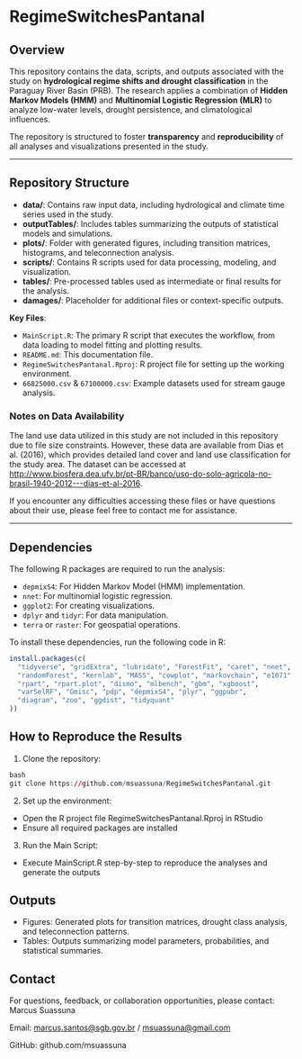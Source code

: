 # RegimeSwitchesPantanal  

## Overview  
This repository contains the data, scripts, and outputs associated with the study on **hydrological regime shifts and drought classification** in the Paraguay River Basin (PRB). The research applies a combination of **Hidden Markov Models (HMM)** and **Multinomial Logistic Regression (MLR)** to analyze low-water levels, drought persistence, and climatological influences.  

The repository is structured to foster **transparency** and **reproducibility** of all analyses and visualizations presented in the study.  

---

## Repository Structure  

- **data/**: Contains raw input data, including hydrological and climate time series used in the study.  
- **outputTables/**: Includes tables summarizing the outputs of statistical models and simulations.  
- **plots/**: Folder with generated figures, including transition matrices, histograms, and teleconnection analysis.  
- **scripts/**: Contains R scripts used for data processing, modeling, and visualization.  
- **tables/**: Pre-processed tables used as intermediate or final results for the analysis.  
- **damages/**: Placeholder for additional files or context-specific outputs.  

**Key Files**:  
- `MainScript.R`: The primary R script that executes the workflow, from data loading to model fitting and plotting results.  
- `README.md`: This documentation file.  
- `RegimeSwitchesPantanal.Rproj`: R project file for setting up the working environment.  
- `66825000.csv` & `67100000.csv`: Example datasets used for stream gauge analysis.  

### Notes on Data Availability

The land use data utilized in this study are not included in this repository due to file size constraints. However, these data are available from Dias et al. (2016), which provides detailed land cover and land use classification for the study area. The dataset can be accessed at http://www.biosfera.dea.ufv.br/pt-BR/banco/uso-do-solo-agricola-no-brasil-1940-2012---dias-et-al-2016.

If you encounter any difficulties accessing these files or have questions about their use, please feel free to contact me for assistance.

---

## Dependencies  

The following R packages are required to run the analysis:  
- `depmixS4`: For Hidden Markov Model (HMM) implementation.  
- `nnet`: For multinomial logistic regression.  
- `ggplot2`: For creating visualizations.  
- `dplyr` and `tidyr`: For data manipulation.  
- `terra` or `raster`: For geospatial operations.  

To install these dependencies, run the following code in R:  
```r  
install.packages(c(
  "tidyverse", "gridExtra", "lubridate", "ForestFit", "caret", "nnet",
  "randomForest", "kernlab", "MASS", "cowplot", "markovchain", "e1071", 
  "rpart", "rpart.plot", "dismo", "mlbench", "gbm", "xgboost", 
  "varSelRF", "Gmisc", "pdp", "depmixS4", "plyr", "ggpubr", 
  "diagram", "zoo", "ggdist", "tidyquant"
))
```


## How to Reproduce the Results

1. Clone the repository:

```r  
bash
git clone https://github.com/msuassuna/RegimeSwitchesPantanal.git  
```

2. Set up the environment:

- Open the R project file RegimeSwitchesPantanal.Rproj in RStudio
- Ensure all required packages are installed

3. Run the Main Script:
- Execute MainScript.R step-by-step to reproduce the analyses and generate the outputs

## Outputs
- Figures: Generated plots for transition matrices, drought class analysis, and teleconnection patterns.
- Tables: Outputs summarizing model parameters, probabilities, and statistical summaries.

## Contact
For questions, feedback, or collaboration opportunities, please contact:
Marcus Suassuna

Email: marcus.santos@sgb.gov.br / msuassuna@gmail.com

GitHub: github.com/msuassuna
